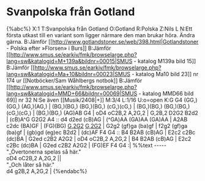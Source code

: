 # Svanpolska från Gotland

{%abc%}
X:1
T:Svanpolska från Gotland
O:Gotland
R:Polska
Z:Nils L
N:Ett första utkast till en variant som ligger närmare den man brukar höra. Ändra gärna.
B:Jämför [[http://www.gotlandstoner.se/web/398.html|Gotlandstoner - Polska efter »Florsen» i Burs]]
B:Jämför [[http://www.smus.se/earkiv/fmk/browselarge.php?lang=sw&katalogid=M+139a&bildnr=00015|SMUS - katalog M139a bild 15]]
B:Jämför [[http://www.smus.se/earkiv/fmk/browselarge.php?lang=sw&katalogid=Ma+10&bildnr=00023|SMUS - katalog Ma10 bild 23]] nr 174 ur [[Notböcker/Sam Wåhlbergs notbok]]
B:Jämför [[http://www.smus.se/earkiv/fmk/browselarge.php?lang=sw&katalogid=MMD+66&bildnr=00069|SMUS - katalog MMD66 bild 69]] nr 32
N:Se även [[Musik/2408|+]]
M:3/4
L:1/16
U:o=open
K:G
G4 (GG,)(GG,) (AG,)(AG,) | (BG,)(BG,) (BG,)(BG,) (cG,)(cG,) | (BG,)(BG,) (BG,)(BG,) (cG,)(cG,) | 
(BG,)(BG,) (AG)AB G4 | oD4 oC2B,2 A,2G,2 | G,2B,2 D2G2 B2d2 | (cB)A^G G2G2 A4 :: 
d4 d2ed (cB)AG | (^GA)AA (GA)AA (GA)AA | A2AB c2dc (BA)GF |
(FG)(BG) [G,2G2](BG) [G,2G2](BG) | G2g2 (gf)ga (ba)gf | f2g2 (gf)ga (ba)gf | (gb)gd (eg)ec B2d2 |
(dc)AF F4 G4 :: B4 B2AB (cB)AG | E2c2 c2Bc (dc)BA | G2ed c2B2 A2G2 |
oD4 oC2B,2 A,2G,2 | B4 B2AB (cB)AG | E2c2 c2Bc (dc)BA | G2ed c2B2 A2G2 |
(FG)EF F4 G4 :| 
%%text -----
"_Övertonerna spelas så här."\
oD4 oC2B,2 A,2G,2 || \
"_Och låter så här." \
d4 g2B,2 A,2G,2 |
{%endabc%}
